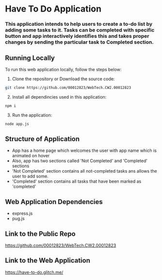 # Have To Do Application

### This application intends to help users to create a to-do list by adding some tasks to it. Tasks can be completed with specific button and app interactively identifies this and takes proper changes by sending the particular task to Completed section.


## Running Locally

To run this web application locally, follow the steps below:

1. Clone the repository or Download the source code:
```bash
git clone https://github.com/00012823/WebTech.CW2.00012823
```

2. Install all dependincies used in this application:
```bash
npm i
```

3. Run the application:
```bash
node app.js
```


## Structure of Application

- App has a home page which welcomes the user with app name which is animated on hover
- Also, app has two sections called 'Not Completed' and 'Completed' sections
- 'Not Completed' section contains all not-completed tasks ans allows the user to add some.
- 'Completed' section contains all tasks that have been marked as 'completed'


## Web Application Dependencies

- express.js
- pug.js


## Link to the Public Repo

https://github.com/00012823/WebTech.CW2.00012823


## Link to the Web Application

https://have-to-do.glitch.me/